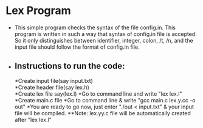 # Lex Program
* This simple program checks the syntax of the file config.in. This program is written in such a way that syntax of config.in file is accepted. So it only distinguishes between identifier, integer, colon, /t, /n, and the input file should follow the format of config.in file.
* ## Instructions to run the code:
  *Create input file(say input.txt) <br>
  *Create header file(say lex.h)<br>
  *Create lex file say(lex.l)
  *Go to command line and write "lex lex.l"
  *Create main.c file
  *Go to command line & write "gcc main.c lex.y.cc -o out"
  *You are ready to go now, just enter "./out < input.txt" & your input file will be compiled.
  **Note: lex.yy.c file will be automatically created after "lex lex.l"
